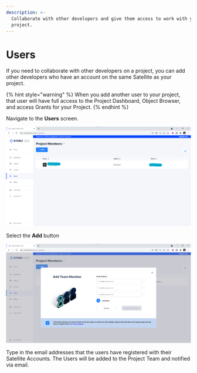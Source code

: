 ```yaml
---
description: >-
  Collaborate with other developers and give them access to work with your
  project.
---
```


# Users

If you need to collaborate with other developers on a project, you can add other developers who have an account on the same Satellite as your project.

{% hint style="warning" %}
When you add another user to your project, that user will have full access to the Project Dashboard, Object Browser, and access Grants for your Project.&#x20;
{% endhint %}

Navigate to the **Users** screen.&#x20;

![](<../../.gitbook/assets/image (141).png>)

Select the **Add** button

![](<../../.gitbook/assets/image (151).png>)

Type in the email addresses that the users have registered with their Satellite Accounts. The Users will be added to the Project Team and notified via email.
